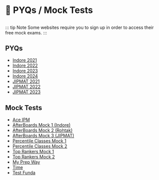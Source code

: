 # 📃 PYQs / Mock Tests

##
::: tip Note
Some websites require you to sign up in order to access their free mock exams.
:::

## PYQs

- [Indore 2021](https://www.afterboards.in/exam/ipmatindore0021)
- [Indore 2022](https://www.afterboards.in/exam/ipmatindore0022)
- [Indore 2023](https://www.afterboards.in/exam/ipmatindore0023)
- [Indore 2024](https://www.afterboards.in/exam/ipmatindore0024)
- [JIPMAT 2021](https://www.afterboards.in/exam/jipmat0021)
- [JIPMAT 2022](https://www.afterboards.in/exam/jipmat0022)
- [JIPMAT 2023](https://www.afterboards.in/exam/jipmat0023)

## Mock Tests

- [Ace IPM](https://mocks.aceipm.com/learn/home/All-Access-Pass/IPMAT-Indore-Full-Length-Mocks/section/477414/lesson/2958438)
- [AfterBoards Mock 1 (Indore)](https://www.afterboards.in/exam/ipmatindore0123)
- [AfterBoards Mock 2 (Rohtak)](https://www.afterboards.in/exam/ipmatrohtak0124)
- [AfterBoards Mock 3 (JIPMAT)](https://www.afterboards.in/exam/jipmat0124)
- [Percentile Classes Mock 1](https://www.percentileclasses.in/learn/home/IPM-Indore-2024-All-India-Test-Series/section/387434/lesson/2873690?testSeries=1&)
- [Percentile Classes Mock 2](https://www.percentileclasses.in/learn/home/IPM-Indore-2024-All-India-Test-Series/section/387434/lesson/2834946?testSeries=1&)
- [Top Rankers Mock 1](https://www.toprankers.com/tr-marketplace/mocks/test/2809789)
- [Top Rankers Mock 2](https://www.toprankers.com/tr-marketplace/mocks/test/2856727)
- [My Prep Way](https://exam.myprepway.in/testapp/91362)
- [Time](https://www.time4education.com/freeaimipm/aimipmdemohome.asp0)
- [Test Funda](https://lms.testfunda.com/TestCentre/bba/ipm-(indore))